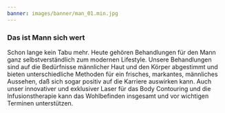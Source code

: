 ```yaml
---
banner: images/banner/man_01.min.jpg
---
```


### Das ist Mann sich wert

Schon lange kein Tabu mehr. Heute gehören Behandlungen für den Mann ganz selbstverständlich zum modernen Lifestyle. Unsere Behandlungen sind auf die Bedürfnisse männlicher Haut und den Körper abgestimmt und bieten unterschiedliche Methoden für ein frisches, markantes, männliches Aussehen, daß sich sogar positiv auf die Karriere auswirken kann. Auch unser innovativer und exklusiver Laser für das Body Contouring und die Infusionstherapie kann das Wohlbefinden insgesamt und vor wichtigen Terminen unterstützen.
